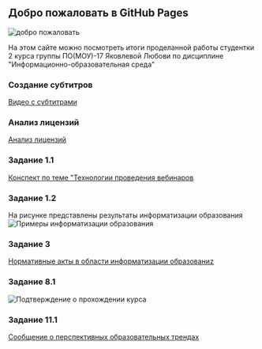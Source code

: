 ## Добро пожаловать в GitHub Pages
![добро пожаловать](http://animashki.org/uploads/posts/2017-02/1488051835_3334-welcome.gif)


На этом сайте можно посмотреть итоги проделанной работы студентки 2 курса группы ПО(МОУ)-17 Яковлевой Любови по дисциплине "Информационно-образовательная среда"


### Создание субтитров 
[Видео с субтитрами](https://youtu.be/i0OGf-tBfnM)

### Анализ лицензий
[Анализ лицензий](https://drive.google.com/file/d/10DNd0JNpSnj4aWXykeV0fRMNGYcErFKD/view?usp=sharing)

### Задание 1.1
[Конспект по теме "Технологии проведения вебинаров](https://drive.google.com/file/d/1FESxFXdT1mkCJa-3axFdNEzsNbcrcj6T/view?usp=sharing)

### Задание 1.2
На рисунке представлены результаты информатизации образования
 ![Примеры информатизации образования](http://bigpo.ru/potrb/%D0%90%D0%BD%D0%B0%D0%BB%D0%B8%D0%B7+%D0%BC%D0%B5%D1%82%D0%BE%D0%B4%D0%B8%D1%87%D0%B5%D1%81%D0%BA%D0%BE%D0%B9+%D1%80%D0%B0%D0%B1%D0%BE%D1%82%D1%8B+%D0%B8%D0%BC%D1%86+%D0%B7%D0%B0+2011-2012+%D1%83%D1%87+%D0%B3%D0%BE%D0%B4b/185996_html_142cb15b.png)

###  Задание 3
[Нормативные акты в области информатизации образованиz](https://drive.google.com/file/d/1N1MDIeY7MUP9FCujoWuADa9XP_-JFB1T/view?usp=sharing)

### Задание 8.1
 ![Подтверждение о прохождении курса](https://talentedme.ru/upload/learning/certificates/certificate_uid_18823_cid_12.jpg)

### Задание 11.1
[Сообщение о перспективных образовательных трендах](https://drive.google.com/file/d/1DJpCjz-3up-fgq60DcCmATyec9RvsiRq/view?usp=sharing)
